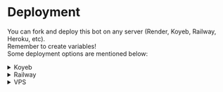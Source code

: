 # Deployment

You can fork and deploy this bot on any server (Render, Koyeb, Railway, Heroku, etc).
<br>Remember to create variables!
<br>Some deployment options are mentioned below:

<details><summary>Koyeb</summary>
<br>
<a href="https://app.koyeb.com/deploy?type=git&repository=github.com/SPARKBRO/Auto-delete-bot">
  <img src="https://www.koyeb.com/static/images/deploy/button.svg" alt="deploy-to-koyeb">
</a>
<br>
Remember to create variables</details>

<details><summary>Railway</summary>
<br>
<a href="https://railway.app/new/template/mYFm9G">
  <img src="https://railway.app/button.svg" alt="deploy-to-railway">
</a>
<br>
Remember to deploy the latest version</details>

<details>
<summary>VPS</summary>
Create variables approximately 
<pre>git clone https://github.com/SPARKBRO/Auto-delete-bot
cd Auto-delete-bot
pip3 install -r requirements.txt
python3 main.py<pre>
</details>
